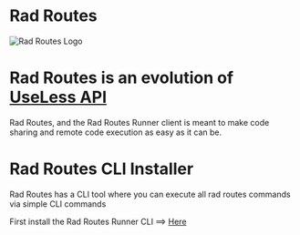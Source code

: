 # Rad Routes

![Rad Routes Logo](https://i.ibb.co/y0gF3LF/logo512.png)

# Rad Routes is an evolution of [UseLess API](https://uselessapi.com)
Rad Routes, and the Rad Routes Runner client is meant to make code sharing and remote code execution as easy as it can be.

# Rad Routes CLI Installer
Rad Routes has a CLI tool where you can execute all rad routes commands via simple CLI commands

First install the Rad Routes Runner CLI  ==> [Here](https://radroutes.com/Downloads)